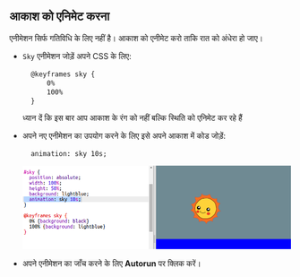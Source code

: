 ## आकाश को एनिमेट करना

एनीमेशन सिर्फ गतिविधि के लिए नहीं है। आकाश को एनीमेट करो ताकि रात को अंधेरा हो जाए।

+ `Sky` एनीमेशन जोड़ें अपने CSS के लिए:
    
        @keyframes sky {
            0%
            100%
        }
        
    
    ध्यान दें कि इस बार आप आकाश के रंग को नहीं बल्कि स्थिति को एनिमेट कर रहे हैं

+ अपने नए एनीमेशन का उपयोग करने के लिए इसे अपने आकाश में कोड जोड़ें:
    
        animation: sky 10s;
        
    
    ![स्क्रीनशॉट](images/sunrise-sky.png)

+ अपने एनीमेशन का जाँच करने के लिए **Autorun** पर क्लिक करें।